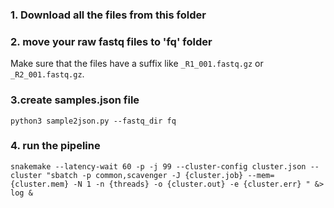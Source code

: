 ### 1. Download all the files from this folder


### 2. move your raw fastq files to 'fq' folder

Make sure that the files have a suffix like `_R1_001.fastq.gz`  or `_R2_001.fastq.gz`.

### 3.create samples.json file

`python3 sample2json.py --fastq_dir fq`

### 4. run the pipeline

`snakemake --latency-wait 60 -p -j 99 --cluster-config cluster.json --cluster "sbatch -p common,scavenger -J {cluster.job} --mem={cluster.mem} -N 1 -n {threads} -o {cluster.out} -e {cluster.err} " &> log &`
